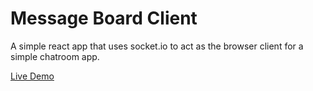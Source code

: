 # Message Board Client

A simple react app that uses socket.io to act as the browser client for a simple chatroom app.

[Live Demo](http://message-board-client.herokuapp.com/)
